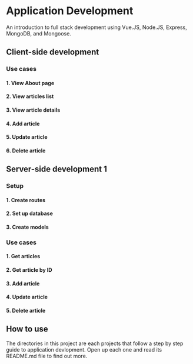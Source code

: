 # Application Development
An introduction to full stack development using Vue.JS, Node.JS, Express, MongoDB, and Mongoose.

## Client-side development

### Use cases
#### 1. View About page

#### 2. View articles list

#### 3. View article details

#### 4. Add article

#### 5. Update article

#### 6. Delete article

## Server-side development 1

### Setup
#### 1. Create routes

#### 2. Set up database

#### 3. Create models

### Use cases
#### 1. Get articles

#### 2. Get article by ID

#### 3. Add article

#### 4. Update article

#### 5. Delete article

## How to use

The directories in this project are each projects that follow a step by step guide to application devlopment. Open up each one and read its README.md file to find out more.